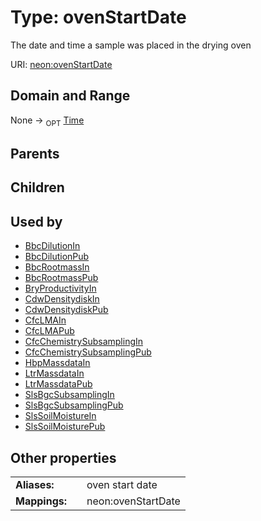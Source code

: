 
# Type: ovenStartDate


The date and time a sample was placed in the drying oven

URI: [neon:ovenStartDate](https://data.neonscience.org/ovenStartDate)


## Domain and Range

None ->  <sub>OPT</sub> [Time](types/Time.md)

## Parents


## Children


## Used by

 * [BbcDilutionIn](BbcDilutionIn.md)
 * [BbcDilutionPub](BbcDilutionPub.md)
 * [BbcRootmassIn](BbcRootmassIn.md)
 * [BbcRootmassPub](BbcRootmassPub.md)
 * [BryProductivityIn](BryProductivityIn.md)
 * [CdwDensitydiskIn](CdwDensitydiskIn.md)
 * [CdwDensitydiskPub](CdwDensitydiskPub.md)
 * [CfcLMAIn](CfcLMAIn.md)
 * [CfcLMAPub](CfcLMAPub.md)
 * [CfcChemistrySubsamplingIn](CfcChemistrySubsamplingIn.md)
 * [CfcChemistrySubsamplingPub](CfcChemistrySubsamplingPub.md)
 * [HbpMassdataIn](HbpMassdataIn.md)
 * [LtrMassdataIn](LtrMassdataIn.md)
 * [LtrMassdataPub](LtrMassdataPub.md)
 * [SlsBgcSubsamplingIn](SlsBgcSubsamplingIn.md)
 * [SlsBgcSubsamplingPub](SlsBgcSubsamplingPub.md)
 * [SlsSoilMoistureIn](SlsSoilMoistureIn.md)
 * [SlsSoilMoisturePub](SlsSoilMoisturePub.md)

## Other properties

|  |  |  |
| --- | --- | --- |
| **Aliases:** | | oven start date |
| **Mappings:** | | neon:ovenStartDate |

